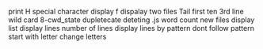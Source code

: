 print H
special character
display f
dispalay two files
Tail
first ten
3rd line
wild card
8-cwd_state
dupletecate
deteting .js
word count
new files
display list
display lines
number of lines
display lines by pattern
dont follow pattern
start with letter
change letters
